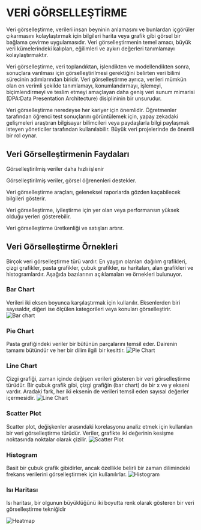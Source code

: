 # VERİ GÖRSELLEŞTİRME
Veri görselleştirme, verileri insan beyninin anlamasını ve bunlardan içgörüler çıkarmasını kolaylaştırmak için bilgileri harita veya grafik gibi görsel bir bağlama çevirme uygulamasıdır. Veri görselleştirmenin temel amacı, büyük veri kümelerindeki kalıpları, eğilimleri ve aykırı değerleri tanımlamayı kolaylaştırmaktır.

Veri görselleştirme, veri toplandıktan, işlendikten ve modellendikten sonra, sonuçlara varılması için görselleştirilmesi gerektiğini belirten veri bilimi sürecinin adımlarından biridir. Veri görselleştirme ayrıca, verileri mümkün olan en verimli şekilde tanımlamayı, konumlandırmayı, işlemeyi, biçimlendirmeyi ve teslim etmeyi amaçlayan daha geniş veri sunum mimarisi (DPA:Data Presentation Architecture) disiplininin bir unsurudur.

Veri görselleştirme neredeyse her kariyer için önemlidir. Öğretmenler tarafından öğrenci test sonuçlarını görüntülemek için, yapay zekadaki gelişmeleri araştıran bilgisayar bilimcileri veya paydaşlarla bilgi paylaşmak isteyen yöneticiler tarafından kullanılabilir. Büyük veri projelerinde de önemli bir rol oynar.

## Veri Görselleştirmenin Faydaları

Görselleştirilmiş veriler daha hızlı işlenir

Görselleştirilmiş veriler, görsel öğrenenleri destekler.

Veri görselleştirme araçları, geleneksel raporlarda gözden kaçabilecek bilgileri gösterir.

Veri görselleştirme, iyileştirme için yer olan veya performansın yüksek olduğu yerleri gösterebilir.

Veri görselleştirme üretkenliği ve satışları artırır.

## Veri Görselleştirme Örnekleri

Birçok veri görselleştirme türü vardır. En yaygın olanları dağılım grafikleri, çizgi grafikler, pasta grafikler, çubuk grafikler, ısı haritaları, alan grafikleri ve histogramlardır. Aşağıda bazılarının açıklamaları ve örnekleri bulunuyor.

### Bar Chart

 Verileri iki eksen boyunca karşılaştırmak için kullanılır. Eksenlerden biri sayısaldır, diğeri ise ölçülen kategorileri veya konuları görselleştirir.
 ![Bar chart](https://images.twinkl.co.uk/tw1n/image/private/t_630/u/ux/barchart_ver_1.jpg)

### Pie Chart

 Pasta grafiğindeki veriler bir bütünün parçalarını temsil eder. Dairenin tamamı bütündür ve her bir dilim ilgili bir kesittir.
 ![Pie Chart](https://www.tibco.com/sites/tibco/files/media_entity/2022-01/PieChart-01.svg)

### Line Chart

 Çizgi grafiği, zaman içinde değişen verileri gösteren bir veri görselleştirme türüdür. Bir çubuk grafik gibi, çizgi grafiğin (bar chart) de bir x ve y ekseni vardır. Aradaki fark, her iki eksenin de verileri temsil eden sayısal değerler içermesidir.
 ![Line Chart](https://www.tibco.com/sites/tibco/files/media_entity/2022-01/LineChart-01.svg)

### Scatter Plot

 Scatter plot, değişkenler arasındaki korelasyonu analiz etmek için kullanılan bir veri görselleştirme türüdür. Veriler, grafikte iki değerinin kesişme noktasında noktalar olarak çizilir.
![Scatter Plot](https://upload.wikimedia.org/wikipedia/commons/thumb/a/af/Scatter_diagram_for_quality_characteristic_XXX.svg/640px-Scatter_diagram_for_quality_characteristic_XXX.svg.png)

### Histogram

Basit bir çubuk grafik gibidirler, ancak özellikle belirli bir zaman dilimindeki frekans verilerini görselleştirmek için kullanılırlar.
![Histogram](https://www.tibco.com/sites/tibco/files/media_entity/2022-01/histogram-example2.png)



### Isı Haritası

Isı haritası, bir olgunun büyüklüğünü iki boyutta renk olarak gösteren bir veri görselleştirme tekniğidir

![Heatmap](https://www.dreamteamfc.com/c/wp-content/uploads/sites/4/2018/05/lionel-messi-heatmap.jpg?strip=all&w=517&quality=100)